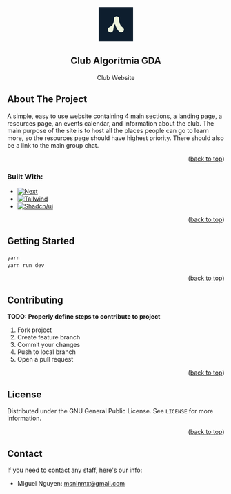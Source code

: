 <!-- Set 'back to top' link -->
<a name="readme-top">

<!-- Project Header -->
<div align="center">
  <a ref="https://github.com/ClubAlgoritmiaGDA/website">
    <img src="images/logo.jpeg" alt="Logo" width="80" height="80">
  </a>
<h2 align="center">Club Algorítmia GDA</h2>

  <p align="center">
  Club Website
  </p>
</div>

<!-- Table of contents #TODO -->

<!-- About the project -->
## About The Project

A simple, easy to use website containing 4 main sections, a landing page, a resources page, an events calendar,
and information about the club. The main purpose of the site is to host all the places people can go to learn more,
so the resources page should have highest priority. There should also be a link to the main group chat.

<p align="right">(<a href="#readme-top">back to top</a>)</p>

### Built With:
* [![Next][Next.js]][Next-url]
* [![Tailwind][TailwindCSS]][TailwindCSS-url]
* [![Shadcn/ui][Shadcn.ui]][Shadcn.ui-url]

<p align="right">(<a href="#readme-top">back to top</a>)</p>


<!-- Getting Started -->
## Getting Started
```sh
yarn
yarn run dev
```
<p align="right">(<a href="#readme-top">back to top</a>)</p>


<!-- Contributions -->
## Contributing
**TODO: Properly define steps to contribute to project**
1. Fork project
2. Create feature branch
3. Commit your changes
4. Push to local branch
5. Open a pull request

<p align="right">(<a href="#readme-top">back to top</a>)</p>


<!-- License -->
## License
Distributed under the GNU General Public License. See `LICENSE` for more information.

<p align="right">(<a href="#readme-top">back to top</a>)</p>


<!-- Contact -->
## Contact
If you need to contact any staff, here's our info:
- Miguel Nguyen: [msninmx@gmail.com](msninmx@gmail.com)

<!-- Links and Images -->
[Next.js]: https://img.shields.io/badge/next.js-000000?style=for-the-badge&logo=nextdotjs&logoColor=white
[Next-url]: https://nextjs.org/
[TailwindCSS]: https://img.shields.io/badge/Tailwind_CSS-38B2AC?style=for-the-badge&logo=tailwind-css&logoColor=white
[TailwindCSS-url]: https://tailwindcss.com/
[Shadcn.ui]: https://img.shields.io/badge/shadcn/ui-000000?style=for-the-badge&logo=slashdot&logoColor=white
[Shadcn.ui-url]: https://ui.shadcn.com/
